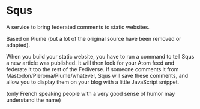# Squs

A service to bring federated comments to static websites.

Based on Plume (but a lot of the original source have been removed or adapted).

When you build your static website, you have to run a command to tell Squs a new article was published.
It will then look for your Atom feed and federate it too the rest of the Fediverse. If someone comments it
from Mastodon/Pleroma/Plume/whatever, Squs will save these comments, and allow you to display them on your blog
with a little JavaScript snippet.

(only French speaking people with a very good sense of humor may understand the name)
